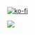 [![ko-fi](https://ko-fi.com/img/githubbutton_sm.svg)](https://ko-fi.com/Q5Q21DRAWA)

<a href="https://discord.com/users/921097357305724999"> <img align="center" src="https://lanyard.cnrad.dev/api/921097357305724999?showDisplayName=true"/></a>
